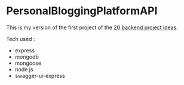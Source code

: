 # PersonalBloggingPlatformAPI

This is my version of the first project of the [20 backend project ideas](https://roadmap.sh/backend/project-ideas).

Tech used :

- express
- mongodb
- mongoose
- node.js
- swagger-ui-express
